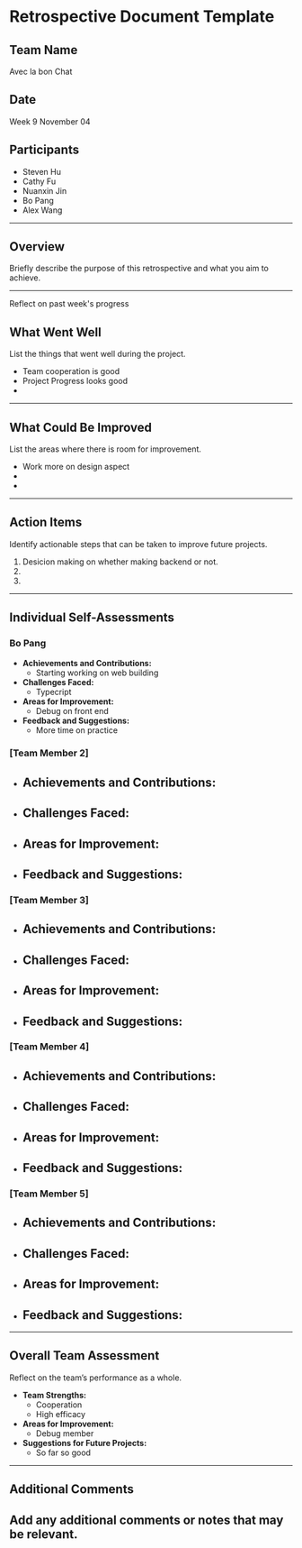 # Retrospective Document Template

## Team Name
Avec la bon Chat
## Date
Week 9 November 04

## Participants
- Steven Hu
- Cathy Fu
- Nuanxin Jin
- Bo Pang  
- Alex Wang

---

## Overview
Briefly describe the purpose of this retrospective and what you aim to achieve.

---

Reflect on past week's progress 

## What Went Well
List the things that went well during the project.
- Team cooperation is good 
- Project Progress looks good 
-

---

## What Could Be Improved
List the areas where there is room for improvement.
- Work more on design aspect
-
-

---

## Action Items
Identify actionable steps that can be taken to improve future projects.
1. Desicion making on whether making backend or not.  
2.
3.

---

## Individual Self-Assessments
### Bo Pang
- **Achievements and Contributions:**
  - Starting working on web building 
- **Challenges Faced:**
  - Typecript 
- **Areas for Improvement:**
  - Debug on front end 
- **Feedback and Suggestions:**
  - More time on practice 

### [Team Member 2]
- **Achievements and Contributions:**
  -
- **Challenges Faced:**
  -
- **Areas for Improvement:**
  -
- **Feedback and Suggestions:**
  -

### [Team Member 3]
- **Achievements and Contributions:**
  -
- **Challenges Faced:**
  -
- **Areas for Improvement:**
  -
- **Feedback and Suggestions:**
  -

### [Team Member 4]
- **Achievements and Contributions:**
  -
- **Challenges Faced:**
  -
- **Areas for Improvement:**
  -
- **Feedback and Suggestions:**
  -

### [Team Member 5]
- **Achievements and Contributions:**
  -
- **Challenges Faced:**
  -
- **Areas for Improvement:**
  -
- **Feedback and Suggestions:**
  -

---

## Overall Team Assessment
Reflect on the team’s performance as a whole.
- **Team Strengths:**
  - Cooperation
  - High efficacy 
- **Areas for Improvement:**
  - Debug member 
- **Suggestions for Future Projects:**
  - So far so good 
---

## Additional Comments
Add any additional comments or notes that may be relevant.
-
